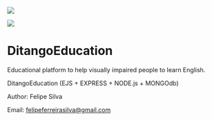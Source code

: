 ![](https://lh3.googleusercontent.com/gEPTZc4YShCsyEU0vYDt_eFTfaw_ScSzq0LnFitZmdewL6ELbIDVsB6_Bp5QGTrxZdUxegYmuumDAgwTwkO0Gs0bauw_6146WJSjGbcFocfpzQpZ6kvR99UZKKB3AxCnugXRVpzOiCABrJ9EjM4CGej5xFXe3P5lmCLj-AqKLxTdv-17mymQALaoMUgMHgFuZjEAMOTJHee4FRvi5Fvg9nT0BF8Si47WZU5aYf4hmpiomYypg7s-5hRNa15bUM9rcHfLF1XTzGblSde4qN1lDw5DwMODuZKMJ5ppEGOuOiZBgECv_JPpu8UAu49B1PWcFSGRy4SIOGJm9rswxdF1WCK_HB3dOCMKLLnCrkMO1d7-ziIAJop4xvLP9nhLopmyBf5tETps2lj5SVCTtm6hVeHgKKzg4s_a8GM8jVO4L1X_scKUOPZ2ms6dLJ_3POwP_lzsh1HhgDruU9ozce8c6jYLA_ez7ocudAh6OQyoUYZsQ0c55ZL1GfHW3WrEEwe46c63_4g1aJ911BJYTeL6KpESSNRCBQ0ckO6LZe7OM0BNA1v2CLoBSp1nmgqfRfER=w1440-h485)

![](https://lh3.googleusercontent.com/Xo5_BBWsm76SpH3eCqgEPJJcfhwKhmsZ7vCgkAUf3ECJVUprNhU608np74gjDTKh9jJKljOXBwbJOWCqPNj7s0qAnv61IN_iGceWE6C7HTIhkH7FJGFVLE8hT8PbZ13sgng8Y0pbK_OIQ56pS8rmZ6nn-GCw7WMBNeaGYUH5__zjV7Qc49vPyjAOo3KEOh8330RbDwSLSf9jLWgzauUx7slLvmTEcssZ0lQIii_wpKoJwXcSQtbmJcEqOAjsaQIPIerH8rhl1TPq0Lah7stXe9aG025-enwr20XPjG9H_vD0UjihnkQnE6Rl9FA_-yqir_-vloAbbngNvPf4Eh3LMRpHMtCNGEvvPMRrPaF6ypr4F-3SFQAIY64Bb8TdhZqQ_T4ARlpUWuJlw0LIfGYARxSMEDqUqrXcg-eJLHEEb9q8zGY-m7VGOy-SzNn7TMDf8wADh-miP6-0tkGdWslPsmM1tkwCV1HlbaQZCXt501VCbT-DS2s38UR8W70fuALAOmfntdfDx97w2FdsHk-rB_QPeodWrbJY2UBvneHLnZdhFNuoxQvyZrnz3tWVoftU=w1440-h485)

# DitangoEducation
Educational platform to help visually impaired people to learn English.

DitangoEducation (EJS + EXPRESS + NODE.js + MONGOdb)

Author: Felipe Silva

Email: felipeferreirasilva@gmail.com

